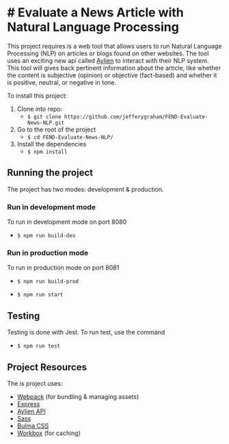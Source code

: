 # # Evaluate a News Article with Natural Language Processing
This project requires is a web tool that allows users to run Natural Language Processing (NLP) on articles or blogs found on other websites. The tool uses an exciting new api called [Aylien](https://aylien.com/) to interact with their NLP system. This tool will gives back pertinent information about the article, like whether the content is subjective (opinion) or objective (fact-based) and whether it is positive, neutral, or negative in tone.

To install this project:

 1. Clone into repo:
	 - `$ git clone https://github.com/jefferygraham/FEND-Evaluate-News-NLP.git`
 2. Go to the root of the project 
	 - `$ cd FEND-Evaluate-News-NLP/`
 3. Install the dependencies
	 - `$ npm install`
## Running the project

The project has two modes: development & production.

### Run in development mode

To run in development mode on port 8080

- `$ npm run build-dev`

### Run in production mode

To run in production mode on port 8081

- `$ npm run build-prod`

- `$ npm run start`
## Testing

Testing is done with Jest. To run test, use the command

 - `$ npm run test`
## Project Resources
The is project uses:
 - [Webpack](https://webpack.js.org/) (for bundling & managing assets)
 - [Express](https://expressjs.com/)
 - [Aylien API](https://aylien.com/text-api/)
 - [Sass](https://sass-lang.com/)
 - [Bulma CSS](https://bulma.io/)
 - [Workbox](https://developers.google.com/web/tools/workbox/guides/codelabs/webpack) (for caching)
